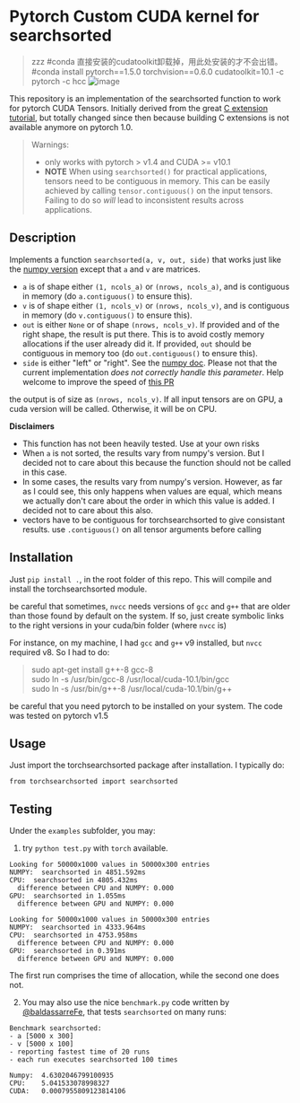 # Pytorch Custom CUDA kernel for searchsorted


>zzz
>#conda 直接安装的cudatoolkit卸载掉，用此处安装的才不会出错。
>#conda install pytorch==1.5.0 torchvision==0.6.0 cudatoolkit=10.1 -c pytorch -c hcc
>![image](https://user-images.githubusercontent.com/17904598/191643849-7f4c9157-e6ab-463c-9e3e-b690df36c000.png)



This repository is an implementation of the searchsorted function to work for pytorch CUDA Tensors. Initially derived from the great [C extension tutorial](https://github.com/chrischoy/pytorch-custom-cuda-tutorial), but totally changed since then because building C extensions is not available anymore on pytorch 1.0.


> Warnings:
>  * only works with pytorch > v1.4 and CUDA >= v10.1
>  * **NOTE** When using `searchsorted()` for practical applications, tensors need to be contiguous in memory. This can be easily achieved by calling `tensor.contiguous()` on the input tensors. Failing to do so _will_ lead to inconsistent results across applications.

## Description

Implements a function `searchsorted(a, v, out, side)` that works just like the [numpy version](https://docs.scipy.org/doc/numpy/reference/generated/numpy.searchsorted.html#numpy.searchsorted) except that `a` and `v` are matrices.
* `a` is of shape either `(1, ncols_a)` or `(nrows, ncols_a)`, and is contiguous in memory (do `a.contiguous()` to ensure this).
* `v` is of shape either `(1, ncols_v)` or `(nrows, ncols_v)`, and is contiguous in memory (do `v.contiguous()` to ensure this).
* `out` is either `None` or of shape `(nrows, ncols_v)`. If provided and of the right shape, the result is put there. This is to avoid costly memory allocations if the user already did it. If provided, `out` should be contiguous in memory too (do `out.contiguous()` to ensure this).
* `side` is either "left" or "right". See the [numpy doc](https://docs.scipy.org/doc/numpy/reference/generated/numpy.searchsorted.html#numpy.searchsorted). Please not that the current implementation *does not correctly handle this parameter*. Help welcome to improve the speed of [this PR](https://github.com/aliutkus/torchsearchsorted/pull/7)

the output is of size as `(nrows, ncols_v)`. If all input tensors are on GPU, a cuda version will be called. Otherwise, it will be on CPU.


**Disclaimers**

* This function has not been heavily tested. Use at your own risks
* When `a` is not sorted, the results vary from numpy's version. But I decided not to care about this because the function should not be called in this case.
* In some cases, the results vary from numpy's version. However, as far as I could see, this only happens when values are equal, which means we actually don't care about the order in which this value is added. I decided not to care about this also.
* vectors have to be contiguous for torchsearchsorted to give consistant results. use `.contiguous()` on all tensor arguments before calling


## Installation


Just `pip install .`, in the root folder of this repo. This will compile
and install the torchsearchsorted module.

be careful that sometimes, `nvcc` needs versions of `gcc` and `g++` that are older than those found by default on the system. If so, just create symbolic links to the right versions in your cuda/bin folder (where `nvcc` is)

For instance, on my machine, I had `gcc` and `g++` v9 installed, but `nvcc` required v8.
So I had to do:

> sudo apt-get install g++-8 gcc-8  
> sudo ln -s /usr/bin/gcc-8 /usr/local/cuda-10.1/bin/gcc  
> sudo ln -s /usr/bin/g++-8 /usr/local/cuda-10.1/bin/g++  

be careful that you need pytorch to be installed on your system. The code was tested on pytorch v1.5

## Usage

Just import the torchsearchsorted package after installation. I typically do:

```
from torchsearchsorted import searchsorted
```


## Testing

Under the `examples` subfolder, you may:

1. try `python test.py` with `torch` available.

  ```
Looking for 50000x1000 values in 50000x300 entries
NUMPY:  searchsorted in 4851.592ms
CPU:  searchsorted in 4805.432ms
    difference between CPU and NUMPY: 0.000
GPU:  searchsorted in 1.055ms
    difference between GPU and NUMPY: 0.000

Looking for 50000x1000 values in 50000x300 entries
NUMPY:  searchsorted in 4333.964ms
CPU:  searchsorted in 4753.958ms
    difference between CPU and NUMPY: 0.000
GPU:  searchsorted in 0.391ms
    difference between GPU and NUMPY: 0.000
  ```
  The first run comprises the time of allocation, while the second one does not.

2. You may also use the nice `benchmark.py` code written by [@baldassarreFe](https://github.com/baldassarreFe), that tests `searchsorted` on many runs:

  ```
Benchmark searchsorted:
- a [5000 x 300]
- v [5000 x 100]
- reporting fastest time of 20 runs
- each run executes searchsorted 100 times

Numpy: 	4.6302046799100935
CPU: 	5.041533078998327
CUDA: 	0.0007955809123814106
  ```
